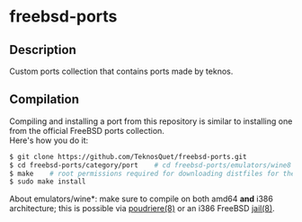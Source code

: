 freebsd-ports
=============

## Description

Custom ports collection that contains ports made by teknos.

## Compilation

Compiling and installing a port from this repository is similar to installing one from the official FreeBSD ports collection.  
Here's how you do it:

```sh
$ git clone https://github.com/TeknosQuet/freebsd-ports.git
$ cd freebsd-ports/category/port    # cd freebsd-ports/emulators/wine8
$ make    # root permissions required for downloading distfiles for the first time
$ sudo make install
```

About emulators/wine\*: make sure to compile on both amd64 **and** i386 architecture; this is possible via [poudriere(8)](https://man.freebsd.org/cgi/man.cgi?query=poudriere) or an i386 FreeBSD [jail(8)](https://man.freebsd.org/cgi/man.cgi?query=jail).
